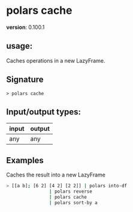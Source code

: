 # polars cache

**version**: 0.100.1

## **usage**:

Caches operations in a new LazyFrame.

## Signature

`> polars cache `

## Input/output types:

| input | output |
| ----- | ------ |
| any   | any    |

## Examples

Caches the result into a new LazyFrame

```bash
> [[a b]; [6 2] [4 2] [2 2]] | polars into-df
                | polars reverse
                | polars cache
                | polars sort-by a
```
